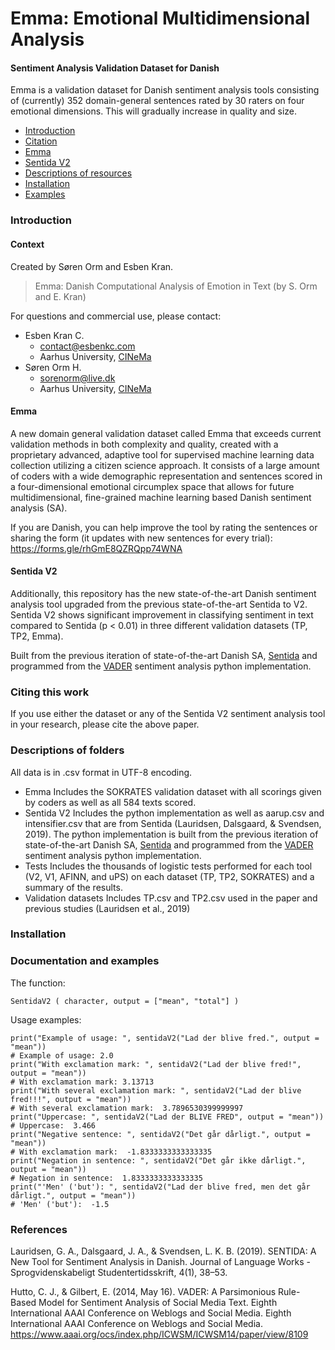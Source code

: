 # Emma: Emotional Multidimensional Analysis
#### Sentiment Analysis Validation Dataset for Danish
Emma is a validation dataset for Danish sentiment analysis tools consisting of (currently) 352 domain-general sentences rated by 30 raters on four emotional dimensions. This will gradually increase in quality and size.
- [Introduction](#introduction)
- [Citation](#citing-this-work)
- [Emma](#emma)
- [Sentida V2](#sentida-v2)
- [Descriptions of resources](#descriptions-of-folder)
- [Installation](#installation)
- [Examples](#examples)
### Introduction
#### Context
Created by Søren Orm and Esben Kran.
> Emma: Danish Computational Analysis of Emotion in Text
> (by S. Orm and E. Kran)

For questions and commercial use, please contact:
* Esben Kran C.
  * contact@esbenkc.com
  * Aarhus University, [CINeMa](https://inema.webflow.io)
* Søren Orm H.
  * sorenorm@live.dk
  * Aarhus University, [CINeMa](https://inema.webflow.io)

#### Emma
A new domain general validation dataset called Emma that exceeds current validation methods in both complexity and quality, created with a proprietary advanced, adaptive tool for supervised machine learning data collection utilizing a citizen science approach.  It consists of a large amount of coders with a wide demographic representation and sentences scored in a four-dimensional emotional circumplex space that allows for future multidimensional, fine-grained machine learning based Danish sentiment analysis (SA).

If you are Danish, you can help improve the tool by rating the sentences or sharing the form (it updates with new sentences for every trial): https://forms.gle/rhGmE8QZRQpp74WNA

#### Sentida V2
Additionally, this repository has the new state-of-the-art Danish sentiment analysis tool upgraded from the previous state-of-the-art Sentida to V2. Sentida V2 shows significant improvement in classifying sentiment in text compared to Sentida (p < 0.01) in three different validation datasets (TP, TP2, Emma). 

Built from the previous iteration of state-of-the-art Danish SA, [Sentida](https://github.com/guscode/sentida) and programmed from the [VADER](https://github.com/cjhutto/vaderSentiment) sentiment analysis python implementation.

### Citing this work
If you use either the dataset or any of the Sentida V2 sentiment analysis tool in your research, please cite the above paper.

### Descriptions of folders
All data is in .csv format in UTF-8 encoding.
* Emma
    Includes the SOKRATES validation dataset with all scorings given by coders as well as all 584 texts scored.
* Sentida V2
    Includes the python implementation as well as aarup.csv and intensifier.csv that are from Sentida (Lauridsen, Dalsgaard, & Svendsen, 2019). The python implementation is built from the previous iteration of state-of-the-art Danish SA, [Sentida](https://github.com/guscode/sentida) and programmed from the [VADER](https://github.com/cjhutto/vaderSentiment) sentiment analysis python implementation.
* Tests
    Includes the thousands of logistic tests performed for each tool (V2, V1, AFINN, and uPS) on each dataset (TP, TP2, SOKRATES) and a summary of the results.
* Validation datasets
    Includes TP.csv and TP2.csv used in the paper and previous studies (Lauridsen et al., 2019)

### Installation

### Documentation and examples
The function:
```
SentidaV2 ( character, output = ["mean", "total"] )
```
Usage examples:
```
print("Example of usage: ", sentidaV2("Lad der blive fred.", output = "mean"))
# Example of usage: 2.0
print("With exclamation mark: ", sentidaV2("Lad der blive fred!", output = "mean"))
# With exclamation mark: 3.13713
print("With several exclamation mark: ", sentidaV2("Lad der blive fred!!!", output = "mean"))
# With several exclamation mark:  3.7896530399999997
print("Uppercase: ", sentidaV2("Lad der BLIVE FRED", output = "mean"))
# Uppercase:  3.466
print("Negative sentence: ", sentidaV2("Det går dårligt.", output = "mean"))
# With exclamation mark:  -1.8333333333333335
print("Negation in sentence: ", sentidaV2("Det går ikke dårligt.", output = "mean"))
# Negation in sentence:  1.8333333333333335
print("'Men' ('but'): ", sentidaV2("Lad der blive fred, men det går dårligt.", output = "mean"))
# 'Men' ('but'):  -1.5
```
### References
Lauridsen, G. A., Dalsgaard, J. A., & Svendsen, L. K. B. (2019). SENTIDA: A New Tool for Sentiment Analysis in Danish. Journal of Language Works - Sprogvidenskabeligt Studentertidsskrift, 4(1), 38–53.

Hutto, C. J., & Gilbert, E. (2014, May 16). VADER: A Parsimonious Rule-Based Model for Sentiment Analysis of Social Media Text. Eighth International AAAI Conference on Weblogs and Social Media. Eighth International AAAI Conference on Weblogs and Social Media. https://www.aaai.org/ocs/index.php/ICWSM/ICWSM14/paper/view/8109
